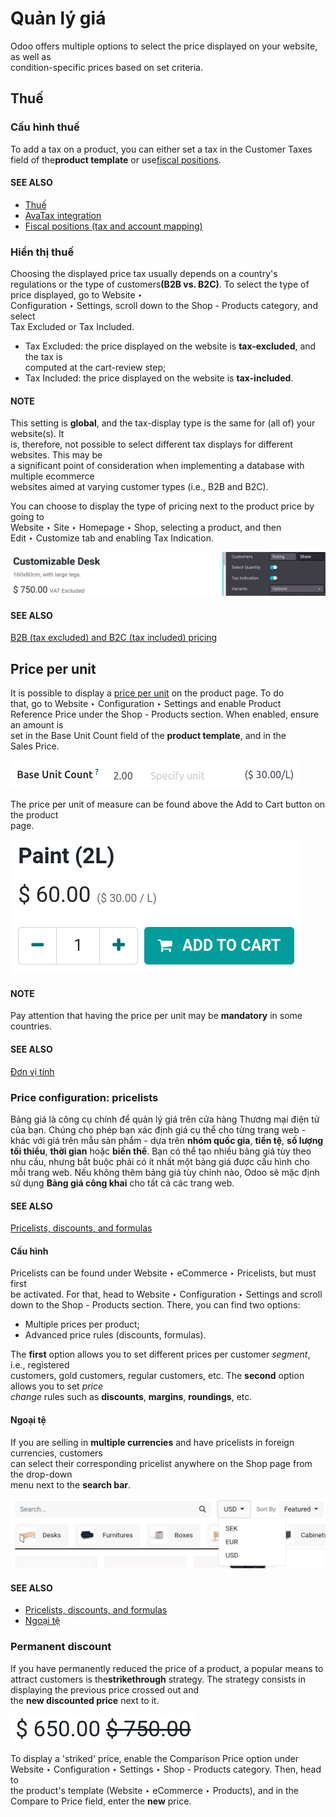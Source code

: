 # Quản lý giá

Odoo offers multiple options to select the price displayed on your website, as well as\
condition-specific prices based on set criteria.

## Thuế

### Cấu hình thuế

To add a tax on a product, you can either set a tax in the Customer Taxes field of the**product template** or use[fiscal positions](applications/finance/accounting/taxes/fiscal_positions.md).

#### SEE ALSO

* [Thuế](applications/finance/accounting/taxes.md)
* [AvaTax integration](applications/finance/accounting/taxes/avatax.md)
* [Fiscal positions (tax and account mapping)](applications/finance/accounting/taxes/fiscal_positions.md)

### Hiển thị thuế

Choosing the displayed price tax usually depends on a country's regulations or the type of customer&#x73;**(B2B vs. B2C)**. To select the type of price displayed, go to Website ‣\
Configuration ‣ Settings, scroll down to the Shop - Products category, and select\
Tax Excluded or Tax Included.

* Tax Excluded: the price displayed on the website is **tax-excluded**, and the tax is\
  computed at the cart-review step;
* Tax Included: the price displayed on the website is **tax-included**.

#### NOTE

This setting is **global**, and the tax-display type is the same for (all of) your website(s). It\
is, therefore, not possible to select different tax displays for different websites. This may be\
a significant point of consideration when implementing a database with multiple ecommerce\
websites aimed at varying customer types (i.e., B2B and B2C).

You can choose to display the type of pricing next to the product price by going to\
Website ‣ Site ‣ Homepage ‣ Shop, selecting a product, and then\
Edit ‣ Customize tab and enabling Tax Indication.

![Tax type displayed on the product page](../../../../.gitbook/assets/price-tax-display-type.png)

#### SEE ALSO

[B2B (tax excluded) and B2C (tax included) pricing](applications/finance/accounting/taxes/B2B_B2C.md)

## Price per unit

It is possible to display a [price per unit](applications/inventory_and_mrp/inventory/product_management/configure/uom.md) on the product page. To do\
that, go to Website ‣ Configuration ‣ Settings and enable Product\
Reference Price under the Shop - Products section. When enabled, ensure an amount is\
set in the Base Unit Count field of the **product template**, and in the\
Sales Price.

![Cost per unit pricing on the product template](../../../../.gitbook/assets/price-cost-per-unit.png)

The price per unit of measure can be found above the Add to Cart button on the product\
page.

![Cost per unit pricing on the product page](../../../../.gitbook/assets/price-cost-per-unit-page.png)

#### NOTE

Pay attention that having the price per unit may be **mandatory** in some countries.

#### SEE ALSO

[Đơn vị tính](applications/inventory_and_mrp/inventory/product_management/configure/uom.md)

### Price configuration: pricelists

Bảng giá là công cụ chính để quản lý giá trên cửa hàng Thương mại điện tử của bạn. Chúng cho phép bạn xác định giá cụ thể cho từng trang web - khác với giá trên mẫu sản phẩm - dựa trên **nhóm quốc gia**, **tiền tệ**, **số lượng tối thiểu**, **thời gian** hoặc **biến thể**. Bạn có thể tạo nhiều bảng giá tùy theo nhu cầu, nhưng bắt buộc phải có ít nhất một bảng giá được cấu hình cho mỗi trang web. Nếu không thêm bảng giá tùy chỉnh nào, Odoo sẽ mặc định sử dụng **Bảng giá công khai** cho tất cả các trang web.

#### SEE ALSO

[Pricelists, discounts, and formulas](applications/sales/sales/products_prices/prices/pricing.md)

#### Cấu hình

Pricelists can be found under Website ‣ eCommerce ‣ Pricelists, but must first\
be activated. For that, head to Website ‣ Configuration ‣ Settings and scroll\
down to the Shop - Products section. There, you can find two options:

* Multiple prices per product;
* Advanced price rules (discounts, formulas).

The **first** option allows you to set different prices per customer _segment_, i.e., registered\
customers, gold customers, regular customers, etc. The **second** option allows you to set _price_\
_change_ rules such as **discounts**, **margins**, **roundings**, etc.

#### Ngoại tệ

If you are selling in **multiple currencies** and have pricelists in foreign currencies, customers\
can select their corresponding pricelist anywhere on the Shop page from the drop-down\
menu next to the **search bar**.

![Pricelists selection](../../../../.gitbook/assets/price-pricelists.png)

#### SEE ALSO

* [Pricelists, discounts, and formulas](applications/sales/sales/products_prices/prices/pricing.md)
* [Ngoại tệ](applications/sales/sales/products_prices/prices/currencies.md)

### Permanent discount

If you have permanently reduced the price of a product, a popular means to attract customers is the**strikethrough** strategy. The strategy consists in displaying the previous price crossed out and\
the **new discounted price** next to it.

![Giá gạch ngang](../../../../.gitbook/assets/price-strikethrough.png)

To display a 'striked' price, enable the Comparison Price option under\
Website ‣ Configuration ‣ Settings ‣ Shop - Products category. Then, head to\
the product's template (Website ‣ eCommerce ‣ Products), and in the\
Compare to Price field, enter the **new** price.
